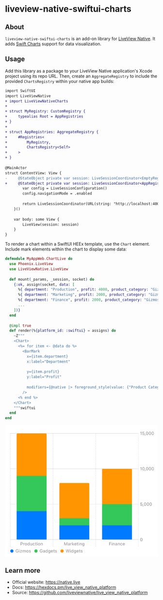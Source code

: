 # liveview-native-swiftui-charts

## About

`liveview-native-swiftui-charts` is an add-on library for [LiveView Native](https://github.com/liveview-native/live_view_native). It adds [Swift Charts](https://developer.apple.com/documentation/charts) support for data visualization.

## Usage

Add this library as a package to your LiveView Native application's Xcode project using its repo URL. Then, create an `AggregateRegistry` to include the provided `ChartsRegistry` within your native app builds:

```diff
import SwiftUI
import LiveViewNative
+ import LiveViewNativeCharts
+ 
+ struct MyRegistry: CustomRegistry {
+     typealias Root = AppRegistries
+ }
+ 
+ struct AppRegistries: AggregateRegistry {
+     #Registries<
+         MyRegistry,
+         ChartsRegistry<Self>
+     >
+ }

@MainActor
struct ContentView: View {
-     @StateObject private var session: LiveSessionCoordinator<EmptyRegistry> = {
+     @StateObject private var session: LiveSessionCoordinator<AppRegistries> = {
        var config = LiveSessionConfiguration()
        config.navigationMode = .enabled
        
        return LiveSessionCoordinator(URL(string: "http://localhost:4000/")!, config: config)
    }()

    var body: some View {
        LiveView(session: session)
    }
}
```

To render a chart within a SwiftUI HEEx template, use the `Chart` element.
Include mark elements within the chart to display some data:

```elixir
defmodule MyAppWeb.ChartLive do
  use Phoenix.LiveView
  use LiveViewNative.LiveView

  def mount(_params, _session, socket) do
    {:ok, assign(socket, data: [
      %{ department: "Production", profit: 4000, product_category: "Gizmos" },
      %{ department: "Marketing", profit: 2000, product_category: "Gizmos" },
      %{ department: "Finance", profit: 2000, product_category: "Gizmos" },
      ...
    ])}
  end

  @impl true
  def render(%{platform_id: :swiftui} = assigns) do
    ~Z"""
    <Chart>
      <%= for item <- @data do %>
        <BarMark
          x={item.department}
          x:label="Department"

          y={item.profit}
          y:label="Profit"

          modifiers={@native |> foreground_style(value: {"Product Category", item.product_category})}
        />
      <% end %>
    </Chart>
    """swiftui
  end
end
```

![LiveView Native Charts screenshot](./docs/example.png)

## Learn more

  * Official website: https://native.live
  * Docs: https://hexdocs.pm/live_view_native_platform
  * Source: https://github.com/liveviewnative/live_view_native_platform
